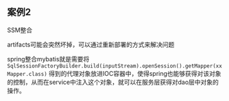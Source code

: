 ## 案例2

SSM整合

artifacts可能会突然坏掉，可以通过重新部署的方式来解决问题




spring整合mybatis就是需要将
`SqlSessionFactoryBuilder.build(inputStream).openSession().getMapper(xxMapper.class)`
得到的代理对象放进IOC容器中，使得spring也能够获得对该对象的控制，从而在service中注入这个对象，就可以在服务层获得对dao层中对象的操作。